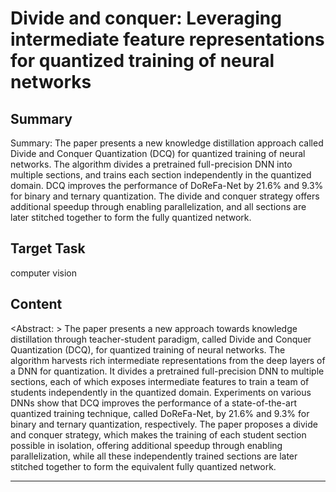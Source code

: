 # Divide and conquer: Leveraging intermediate feature representations for quantized training of neural networks

## Summary

Summary: The paper presents a new knowledge distillation approach called Divide and Conquer Quantization (DCQ) for quantized training of neural networks. The algorithm divides a pretrained full-precision DNN into multiple sections, and trains each section independently in the quantized domain. DCQ improves the performance of DoReFa-Net by 21.6% and 9.3% for binary and ternary quantization. The divide and conquer strategy offers additional speedup through enabling parallelization, and all sections are later stitched together to form the fully quantized network.


## Target Task

computer vision

## Content

<Abstract: >
The paper presents a new approach towards knowledge distillation through teacher-student paradigm, called Divide and Conquer Quantization (DCQ), for quantized training of neural networks. The algorithm harvests rich intermediate representations from the deep layers of a DNN for quantization. It divides a pretrained full-precision DNN to multiple sections, each of which exposes intermediate features to train a team of students independently in the quantized domain. Experiments on various DNNs show that DCQ improves the performance of a state-of-the-art quantized training technique, called DoReFa-Net, by 21.6% and 9.3% for binary and ternary quantization, respectively. The paper proposes a divide and conquer strategy, which makes the training of each student section possible in isolation, offering additional speedup through enabling parallelization, while all these independently trained sections are later stitched together to form the equivalent fully quantized network.



---

